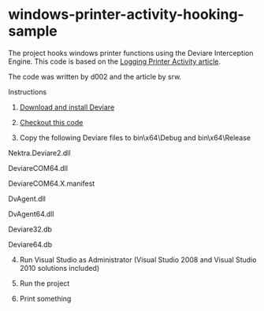 windows-printer-activity-hooking-sample
=======================================

The project hooks windows printer functions using the Deviare Interception Engine.
This code is based on the [Logging Printer Activity article](http://blog.nektra.com/main/2012/05/18/logging-printer-activity/).

The code was written by d002 and the article by srw.

Instructions

1. [Download and install Deviare](http://www.nektra.com/products/deviare-api-hook-windows/download)

2. [Checkout this code](https://github.com/srw/windows-printer-activity-hooking-sample)

3. Copy the following Deviare files to bin\x64\Debug and bin\x64\Release

Nektra.Deviare2.dll

DeviareCOM64.dll

DeviareCOM64.X.manifest

DvAgent.dll

DvAgent64.dll

Deviare32.db

Deviare64.db

4. Run Visual Studio as Administrator (Visual Studio 2008 and Visual Studio 2010 solutions included)

5. Run the project

6. Print something


